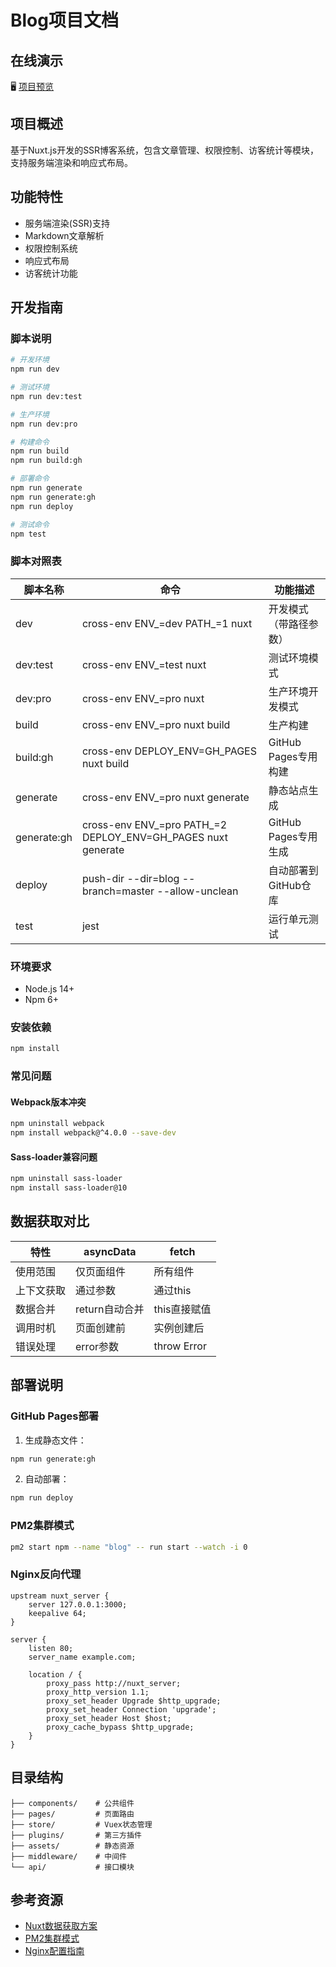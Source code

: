 # Blog项目文档

## 在线演示
🖥️ [项目预览](https://hanwujijack.github.io/blog/)

## 项目概述
基于Nuxt.js开发的SSR博客系统，包含文章管理、权限控制、访客统计等模块，支持服务端渲染和响应式布局。

## 功能特性
- 服务端渲染(SSR)支持
- Markdown文章解析
- 权限控制系统
- 响应式布局
- 访客统计功能

## 开发指南

### 脚本说明
```bash
# 开发环境
npm run dev           

# 测试环境
npm run dev:test      

# 生产环境
npm run dev:pro       

# 构建命令
npm run build        
npm run build:gh     

# 部署命令
npm run generate     
npm run generate:gh  
npm run deploy       

# 测试命令
npm test
```

### 脚本对照表
| 脚本名称      | 命令                                                                 | 功能描述                   |
|---------------|----------------------------------------------------------------------|--------------------------|
| dev           | cross-env ENV_=dev PATH_=1 nuxt                                    | 开发模式（带路径参数）     |
| dev:test      | cross-env ENV_=test nuxt                                           | 测试环境模式               |
| dev:pro       | cross-env ENV_=pro nuxt                                            | 生产环境开发模式           |
| build         | cross-env ENV_=pro nuxt build                                      | 生产构建                   |
| build:gh      | cross-env DEPLOY_ENV=GH_PAGES nuxt build                           | GitHub Pages专用构建      |
| generate      | cross-env ENV_=pro nuxt generate                                   | 静态站点生成               |
| generate:gh   | cross-env ENV_=pro PATH_=2 DEPLOY_ENV=GH_PAGES nuxt generate      | GitHub Pages专用生成      |
| deploy        | push-dir --dir=blog --branch=master --allow-unclean               | 自动部署到GitHub仓库      |
| test          | jest                                                               | 运行单元测试               |

### 环境要求
- Node.js 14+
- Npm 6+

### 安装依赖
```bash
npm install
```

### 常见问题
#### Webpack版本冲突
```bash
npm uninstall webpack
npm install webpack@^4.0.0 --save-dev
```

#### Sass-loader兼容问题
```bash
npm uninstall sass-loader
npm install sass-loader@10
```

## 数据获取对比
| 特性         | asyncData       | fetch          |
|--------------|-----------------|----------------|
| 使用范围     | 仅页面组件      | 所有组件       |
| 上下文获取   | 通过参数        | 通过this       |
| 数据合并     | return自动合并  | this直接赋值   |
| 调用时机     | 页面创建前      | 实例创建后     |
| 错误处理     | error参数       | throw Error    |

## 部署说明

### GitHub Pages部署
1. 生成静态文件：
```bash
npm run generate:gh
```
2. 自动部署：
```bash
npm run deploy
```

### PM2集群模式
```bash
pm2 start npm --name "blog" -- run start --watch -i 0
```

### Nginx反向代理
```nginx
upstream nuxt_server {
    server 127.0.0.1:3000;
    keepalive 64;
}

server {
    listen 80;
    server_name example.com;

    location / {
        proxy_pass http://nuxt_server;
        proxy_http_version 1.1;
        proxy_set_header Upgrade $http_upgrade;
        proxy_set_header Connection 'upgrade';
        proxy_set_header Host $host;
        proxy_cache_bypass $http_upgrade;
    }
}
```

## 目录结构
```
├── components/    # 公共组件
├── pages/         # 页面路由
├── store/         # Vuex状态管理
├── plugins/       # 第三方插件
├── assets/        # 静态资源
├── middleware/    # 中间件
└── api/           # 接口模块
```

## 参考资源
- [Nuxt数据获取方案](https://www.cnblogs.com/China-Dream/p/15667561.html)
- [PM2集群模式](https://pm2.keymetrics.io/docs/usage/cluster-mode/)
- [Nginx配置指南](https://nginx.org/en/docs/)

